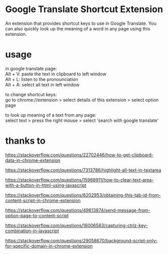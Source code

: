 
# Google Translate Shortcut Extension
An extension that provides shortcut keys to use in Google Translate. You can also quickly look up the meaning of a word in any page using this extension.

# usage
in google translate page:  
Alt + V: paste the text in clipboard to left window  
Alt + L: listen to the pronounciation  
Alt + A: select all text in left window  

to change shortcut keys:  
go to chrome://extension > select details of this extension > select option page

to look up meaning of a text from any page:  
select text > press the right mouse > select 'search with google translate'

# thanks to
https://stackoverflow.com/questions/22702446/how-to-get-clipboard-data-in-chrome-extension

https://stackoverflow.com/questions/7313786/highlight-all-text-in-textarea  

https://stackoverflow.com/questions/15968911/how-to-clear-text-area-with-a-button-in-html-using-javascript

https://stackoverflow.com/questions/6202953/obtaining-this-tab-id-from-content-script-in-chrome-extension

https://stackoverflow.com/questions/49613874/send-message-from-option-page-to-content-script

https://stackoverflow.com/questions/16006583/capturing-ctrlz-key-combination-in-javascript

https://stackoverflow.com/questions/29058670/background-script-only-for-specific-domain-in-chrome-extension
